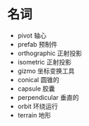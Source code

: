 ﻿# 名词

- pivot              轴心
- prefab             预制件
- orthographic       正射投影
- isometric          正射投影
- gizmo              坐标变换工具
- conical            圆锥的
- capsule            胶囊
- perpendicular      垂直的
- orbit              环绕运行
- terrain            地形
